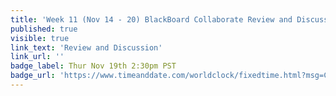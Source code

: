 ```yaml
---
title: 'Week 11 (Nov 14 - 20) BlackBoard Collaborate Review and Discussion'
published: true
visible: true
link_text: 'Review and Discussion'
link_url: ''
badge_label: Thur Nov 19th 2:30pm PST
badge_url: 'https://www.timeanddate.com/worldclock/fixedtime.html?msg=CMPT-363+Review+and+Discussion&iso=20201119T1430&p1=256&am=50'
---
```

